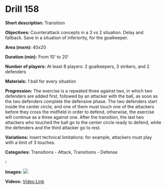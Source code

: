 # Drill 158

**Short description:**
Transition

**Objectives:**
Counterattack concepts in a 3 vs 2 situation. Delay and fallback. Save in a situation of inferiority, for the goalkeeper.

**Area (mxm):**
40x20

**Duration (min):**
From 10' to 20'

**Number of players:**
At least 8 players: 2 goalkeepers, 3 strikers, and 2 defenders

**Materials:**
1 ball for every situation

**Progression:**
The exercise is a repeated three against two, in which two defenders are added first, followed by an attacker with the ball, as soon as the two defenders complete the defensive phase. The two defenders start inside the center circle, and one of them must touch one of the attackers before they cross the midfield in order to defend, otherwise, the exercise will continue as a three against one. After the transition, the last two attackers who touched the ball go to the center circle ready to defend, while the defenders and the third attacker go to rest.

**Variations:**
Insert technical limitations: for example, attackers must play with a limit of 3 touches.

**Categories:**
Transitions - Attack, Transitions - Defense

**:**


**Images:**
![](https://www.coachingfutsal.com/\images\a5e9e6bbeaeba5538ccde9622a365f4a37d91cd501cbdeb29166d8574e5b30daceacbbfc17626890924eb19e00aba487b6c87456d7b57b3ff3f763586735b8df4dd3d005d3a9a.jpg)

**Videos:**
[Video Link](https://www.youtube.com/embed/jrjYy6U2vMU)

